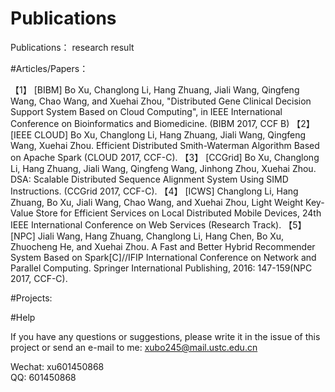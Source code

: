# Publications
Publications： research result


#Articles/Papers：

  【1】 [BIBM] Bo Xu, Changlong Li, Hang Zhuang, Jiali Wang, Qingfeng Wang, Chao Wang, and Xuehai Zhou, "Distributed Gene Clinical Decision Support System Based on Cloud Computing", in IEEE International Conference on Bioinformatics and Biomedicine. (BIBM 2017, CCF B)
  【2】 [IEEE CLOUD] Bo Xu, Changlong Li, Hang Zhuang, Jiali Wang, Qingfeng Wang, Xuehai Zhou. Efficient Distributed Smith-Waterman Algorithm Based on Apache Spark (CLOUD 2017, CCF-C).
  【3】 [CCGrid] Bo Xu, Changlong Li, Hang Zhuang, Jiali Wang, Qingfeng Wang, Jinhong Zhou, Xuehai Zhou. DSA: Scalable Distributed Sequence Alignment System Using SIMD Instructions. (CCGrid 2017, CCF-C).
  【4】 [ICWS] Changlong Li, Hang Zhuang, Bo Xu, Jiali Wang, Chao Wang, and Xuehai Zhou, Light Weight Key-Value Store for Efficient Services on Local Distributed Mobile Devices, 24th IEEE International Conference on Web Services (Research Track).
  【5】 [NPC] Jiali Wang, Hang Zhuang, Changlong Li, Hang Chen, Bo Xu, Zhuocheng He, and Xuehai Zhou. A Fast and Better Hybrid Recommender System Based on Spark[C]//IFIP International Conference on Network and Parallel Computing. Springer International Publishing, 2016: 147-159(NPC 2017, CCF-C).
  
#Projects:
  
#Help

If you have any questions or suggestions, please write it in the issue of this project or send an e-mail to me: xubo245@mail.ustc.edu.cn

Wechat: xu601450868  
QQ: 601450868
